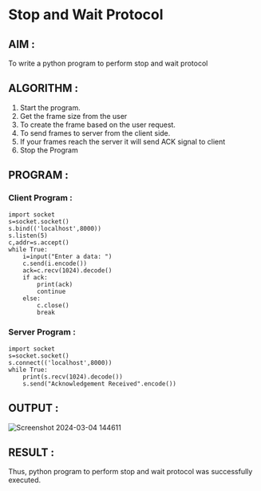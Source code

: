 # Stop and Wait Protocol
## AIM : 
To write a python program to perform stop and wait protocol
## ALGORITHM :
1. Start the program.
2. Get the frame size from the user
3. To create the frame based on the user request.
4. To send frames to server from the client side.
5. If your frames reach the server it will send ACK signal to client
6. Stop the Program
## PROGRAM :
### Client Program :
```
import socket
s=socket.socket()
s.bind(('localhost',8000))
s.listen(5)
c,addr=s.accept()
while True:
    i=input("Enter a data: ")
    c.send(i.encode())
    ack=c.recv(1024).decode()
    if ack:
        print(ack)
        continue
    else:
        c.close()
        break
```
### Server Program :
```
import socket
s=socket.socket()
s.connect(('localhost',8000))
while True:
    print(s.recv(1024).decode())
    s.send("Acknowledgement Received".encode())
```

## OUTPUT :
![Screenshot 2024-03-04 144611](https://github.com/22008837/2a_Stop_and_Wait_Protocol/assets/120194155/2bea280e-1af0-4c04-9799-3eb31475fb9d)

## RESULT :
Thus, python program to perform stop and wait protocol was successfully executed.
